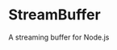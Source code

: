 StreamBuffer
==================================================
A streaming buffer for Node.js



[CircularBuffer]: https://github.com/cbarrick/CircularBuffer
[streams api]: http://nodejs.org/api/stream.html
